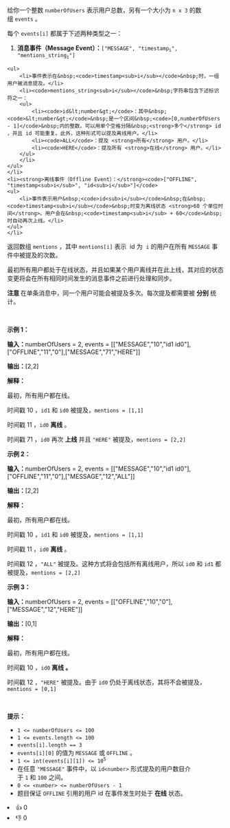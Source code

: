 <p>给你一个整数&nbsp;<code>numberOfUsers</code>&nbsp;表示用户总数，另有一个大小为 <code>n x 3</code> 的数组&nbsp;<code>events</code>&nbsp;。</p>

<p>每个&nbsp;<code inline="">events[i]</code>&nbsp;都属于下述两种类型之一：</p>

<ol> 
 <li><strong>消息事件（Message Event）：</strong><code>["MESSAGE", "timestamp<sub>i</sub>", "mentions_string<sub>i</sub>"]</code> </li>
</ol>

    <ul>
    	<li>事件表示在&nbsp;<code>timestamp<sub>i</sub></code>&nbsp;时，一组用户被消息提及。</li>
    	<li><code>mentions_string<sub>i</sub></code>&nbsp;字符串包含下述标识符之一：
    	<ul>
    		<li><code>id&lt;number&gt;</code>：其中&nbsp;<code>&lt;number&gt;</code>&nbsp;是一个区间&nbsp;<code>[0,numberOfUsers - 1]</code>&nbsp;内的整数。可以用单个空格分隔&nbsp;<strong>多个</strong> id ，并且 id 可能重复。此外，这种形式可以提及离线用户。</li>
    		<li><code>ALL</code>：提及 <strong>所有</strong> 用户。</li>
    		<li><code>HERE</code>：提及所有 <strong>在线</strong> 用户。</li>
    	</ul>
    	</li>
    </ul>
    </li>
    <li><strong>离线事件（Offline Event）：</strong><code>["OFFLINE", "timestamp<sub>i</sub>", "id<sub>i</sub>"]</code>
    <ul>
    	<li>事件表示用户&nbsp;<code>id<sub>i</sub></code>&nbsp;在&nbsp;<code>timestamp<sub>i</sub></code>&nbsp;时变为离线状态 <strong>60 个单位时间</strong>。用户会在&nbsp;<code>timestamp<sub>i</sub> + 60</code>&nbsp;时自动再次上线。</li>
    </ul>
    </li>


<p>返回数组&nbsp;<code>mentions</code>&nbsp;，其中&nbsp;<code>mentions[i]</code>&nbsp;表示 &nbsp;id 为 &nbsp;<code>i</code>&nbsp;的用户在所有&nbsp;<code>MESSAGE</code>&nbsp;事件中被提及的次数。</p>

<p>最初所有用户都处于在线状态，并且如果某个用户离线并在此上线，其对应的状态变更将会在所有相同时间发生的消息事件之前进行处理和同步。</p>

<p><strong>注意 </strong>在单条消息中，同一个用户可能会被提及多次。每次提及都需要被 <strong>分别</strong> 统计。</p>

<p>&nbsp;</p>

<p><b>示例 1：</b></p>

<div class="example-block"> 
 <p><span class="example-io"><b>输入：</b>numberOfUsers = 2, events = [["MESSAGE","10","id1 id0"],["OFFLINE","11","0"],["MESSAGE","71","HERE"]]</span></p> 
</div>

<p><span class="example-io"><b>输出：</b>[2,2]</span></p>

<p><b>解释：</b></p>

<p>最初，所有用户都在线。</p>

<p>时间戳 10 ，<code>id1</code>&nbsp;和&nbsp;<code>id0</code>&nbsp;被提及，<code>mentions = [1,1]</code></p>

<p>时间戳 11 ，<code>id0</code>&nbsp;<strong>离线</strong> 。</p>

<p>时间戳 71 ，<code>id0</code>&nbsp;再次 <strong>上线</strong>&nbsp;并且&nbsp;<code>"HERE"</code>&nbsp;被提及，<code>mentions = [2,2]</code></p>

<p><b>示例 2：</b></p>

<div class="example-block"> 
 <p><span class="example-io"><b>输入：</b>numberOfUsers = 2, events = [["MESSAGE","10","id1 id0"],["OFFLINE","11","0"],["MESSAGE","12","ALL"]]</span></p> 
</div>

<p><span class="example-io"><b>输出：</b>[2,2]</span></p>

<p><b>解释：</b></p>

<p>最初，所有用户都在线。</p>

<p>时间戳 10 ，<code>id1</code>&nbsp;和&nbsp;<code>id0</code>&nbsp;被提及，<code>mentions = [1,1]</code></p>

<p>时间戳 11 ，<code>id0</code>&nbsp;<strong>离线</strong> 。</p>

<p>时间戳 12 ，<code>"ALL"</code>&nbsp;被提及。这种方式将会包括所有离线用户，所以&nbsp;<code>id0</code>&nbsp;和&nbsp;<code>id1</code>&nbsp;都被提及，<code>mentions = [2,2]</code></p>

<p><b>示例 3：</b></p>

<div class="example-block"> 
 <p><span class="example-io"><b>输入：</b>numberOfUsers = 2, events = [["OFFLINE","10","0"],["MESSAGE","12","HERE"]]</span></p> 
</div>

<p><span class="example-io"><b>输出：</b>[0,1]</span></p>

<p><b>解释：</b></p>

<p>最初，所有用户都在线。</p>

<p>时间戳 10 ，<code>id0</code>&nbsp;<strong>离线</strong>&nbsp;<b>。</b></p>

<p>时间戳 12 ，<code>"HERE"</code>&nbsp;被提及。由于&nbsp;<code>id0</code>&nbsp;仍处于离线状态，其将不会被提及，<code>mentions = [0,1]</code></p>

<p>&nbsp;</p>

<p><b>提示：</b></p>

<ul> 
 <li><code>1 &lt;= numberOfUsers &lt;= 100</code></li> 
 <li><code>1 &lt;= events.length &lt;= 100</code></li> 
 <li><code>events[i].length == 3</code></li> 
 <li><code>events[i][0]</code>&nbsp;的值为&nbsp;<code>MESSAGE</code>&nbsp;或&nbsp;<code>OFFLINE</code>&nbsp;。</li> 
 <li><code>1 &lt;= int(events[i][1]) &lt;= 10<sup>5</sup></code></li> 
 <li>在任意 <code>"MESSAGE"</code>&nbsp;事件中，以&nbsp;<code>id&lt;number&gt;</code>&nbsp;形式提及的用户数目介于&nbsp;<code>1</code>&nbsp;和&nbsp;<code>100</code>&nbsp;之间。</li> 
 <li><code>0 &lt;= &lt;number&gt; &lt;= numberOfUsers - 1</code></li> 
 <li>题目保证 <code>OFFLINE</code>&nbsp;引用的用户 id 在事件发生时处于 <strong>在线</strong> 状态。</li> 
</ul>

<div><li>👍 0</li><li>👎 0</li></div>